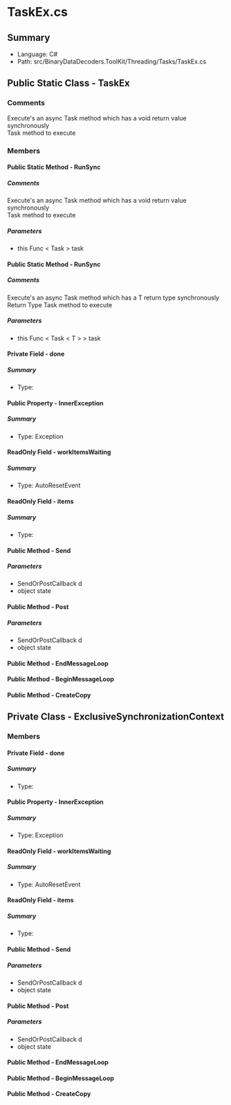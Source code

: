 ﻿# TaskEx.cs

## Summary

* Language: C#
* Path: src/BinaryDataDecoders.ToolKit/Threading/Tasks/TaskEx.cs

## Public Static Class - TaskEx

### Comments

 <summary>
 Execute's an async Task<T> method which has a void return value synchronously
 </summary>
 <paramname="task">Task<T> method to execute</param>

### Members

#### Public Static Method - RunSync

##### Comments

 <summary>
 Execute's an async Task<T> method which has a void return value synchronously
 </summary>
 <paramname="task">Task<T> method to execute</param>

#####  Parameters

 - this Func < Task > task 

#### Public Static Method - RunSync

##### Comments

 <summary>
 Execute's an async Task<T> method which has a T return type synchronously
 </summary>
 <typeparamname="T">Return Type</typeparam>
 <paramname="task">Task<T> method to execute</param>
 <returns></returns>

#####  Parameters

 - this Func < Task < T > > task 

#### Private Field - done

##### Summary

 * Type: 

#### Public Property - InnerException

##### Summary

 * Type: Exception 

#### ReadOnly Field - workItemsWaiting

##### Summary

 * Type: AutoResetEvent 

#### ReadOnly Field - items

##### Summary

 * Type: 

#### Public Method - Send

#####  Parameters

 - SendOrPostCallback d 
 - object state 

#### Public Method - Post

#####  Parameters

 - SendOrPostCallback d 
 - object state 

#### Public Method - EndMessageLoop


#### Public Method - BeginMessageLoop


#### Public Method - CreateCopy


## Private Class - ExclusiveSynchronizationContext

### Members

#### Private Field - done

##### Summary

 * Type: 

#### Public Property - InnerException

##### Summary

 * Type: Exception 

#### ReadOnly Field - workItemsWaiting

##### Summary

 * Type: AutoResetEvent 

#### ReadOnly Field - items

##### Summary

 * Type: 

#### Public Method - Send

#####  Parameters

 - SendOrPostCallback d 
 - object state 

#### Public Method - Post

#####  Parameters

 - SendOrPostCallback d 
 - object state 

#### Public Method - EndMessageLoop


#### Public Method - BeginMessageLoop


#### Public Method - CreateCopy



